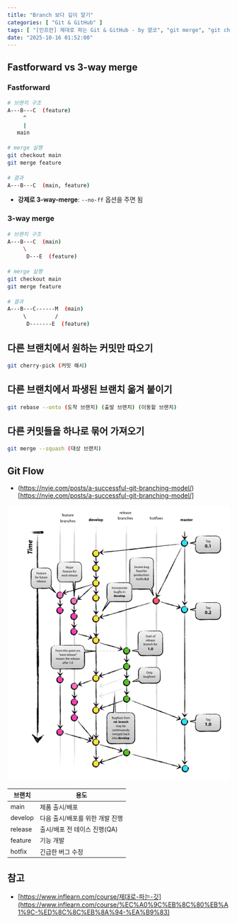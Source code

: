 ```yaml
---
title: "Branch 보다 깊이 알기"
categories: [ "Git & GitHub" ]
tags: [ "[인프런] 제대로 파는 Git & GitHub - by 얄코", "git merge", "git cherry-pick", "git rebase", "git flow" ]
date: "2025-10-16 01:52:00"
---
```


## Fastforward vs 3-way merge

### Fastforward

```bash
# 브랜치 구조
A---B---C  (feature)
     ^
     |
   main

# merge 실행
git checkout main
git merge feature

# 결과
A---B---C  (main, feature)
```

- **강제로 3-way-merge**: `--no-ff` 옵션을 주면 됨

### 3-way merge

```bash
# 브랜치 구조
A---B---C  (main)
     \
      D---E  (feature)

# merge 실행
git checkout main
git merge feature

# 결과
A---B---C------M  (main)
     \         /
      D-------E  (feature)
```

## 다른 브랜치에서 원하는 커밋만 따오기

```bash
git cherry-pick (커밋 해시)
```

## 다른 브랜치에서 파생된 브랜치 옮겨 붙이기

```bash
git rebase --onto (도착 브랜치) (출발 브랜치) (이동할 브랜치)
```

## 다른 커밋들을 하나로 묶어 가져오기

```bash
git merge --squash (대상 브랜치)
```

## Git Flow

- (https://nvie.com/posts/a-successful-git-branching-model/)[https://nvie.com/posts/a-successful-git-branching-model/]

![](/assets/img/posts/2025/10/2025-10-16-Branch-보다-깊이-알기/73749777833250.png)

| 브랜치     | 용도                 |
|---------|--------------------|
| main    | 제품 출시/배포           |
| develop | 다음 출시/배포를 위한 개발 진행 |
| release | 출시/배포 전 테이스 진행(QA) |
| feature | 기능 개발              |
| hotfix  | 긴급한 버그 수정          |

## 참고

- [https://www.inflearn.com/course/제대로-파는-깃](https://www.inflearn.com/course/%EC%A0%9C%EB%8C%80%EB%A1%9C-%ED%8C%8C%EB%8A%94-%EA%B9%83)
